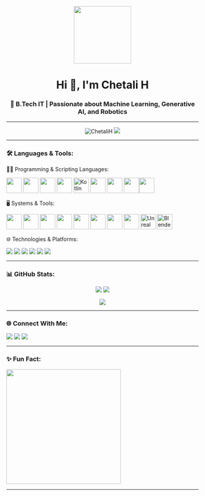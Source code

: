 <!-- Header Section -->
<p align="center">
  <img src="https://your-avatar-url" width="150" height="150" style="border-radius: 50;" />
</p>

<h1 align="center">Hi 👋, I'm Chetali H</h1>
<h3 align="center">🚀 B.Tech IT | Passionate about Machine Learning, Generative AI, and Robotics</h3>


---

<!-- Badges and Stats -->
<p align="center">
  <img src="https://komarev.com/ghpvc/?username=ChetaliH&label=Profile+Views&color=0e75b6&style=flat" alt="ChetaliH" />
  <img src="https://img.shields.io/github/followers/ChetaliH?label=Follow&style=social" />
</p>

---

<!-- Skills Section -->
### 🛠️ Languages & Tools:
👨‍💻 Programming & Scripting Languages:
<p> <img src="https://cdn.jsdelivr.net/gh/devicons/devicon/icons/c/c-original.svg" width="40"/> <img src="https://cdn.jsdelivr.net/gh/devicons/devicon/icons/cplusplus/cplusplus-original.svg" width="40"/> <img src="https://cdn.jsdelivr.net/gh/devicons/devicon/icons/python/python-original.svg" width="40"/> <img src="https://cdn.jsdelivr.net/gh/devicons/devicon/icons/csharp/csharp-original.svg" width="40"/> <img src="https://cdn.jsdelivr.net/gh/devicons/devicon/icons/kotlin/kotlin-original.svg" width="40" alt="Kotlin Logo"/> <img src="https://cdn.jsdelivr.net/gh/devicons/devicon/icons/javascript/javascript-original.svg" width="40"/> <img src="https://cdn.jsdelivr.net/gh/devicons/devicon/icons/typescript/typescript-original.svg" width="40"/> <img src="https://cdn.jsdelivr.net/gh/devicons/devicon/icons/java/java-original.svg" width="40"/><img src="https://cdn.jsdelivr.net/gh/devicons/devicon/icons/bash/bash-original.svg" width="40"/> </p>
🖥️ Systems & Tools:
<p> <img src="https://cdn.jsdelivr.net/gh/devicons/devicon/icons/linux/linux-original.svg" width="40"/> <img src="https://cdn.jsdelivr.net/gh/devicons/devicon/icons/git/git-original.svg" width="40"/> <img src="https://cdn.jsdelivr.net/gh/devicons/devicon/icons/docker/docker-original.svg" width="40"/> <img src="https://cdn.jsdelivr.net/gh/devicons/devicon/icons/kubernetes/kubernetes-plain.svg" width="40"/> <img src="https://cdn.jsdelivr.net/gh/devicons/devicon/icons/nodejs/nodejs-original.svg" width="40"/> <img src="https://cdn.jsdelivr.net/gh/devicons/devicon/icons/express/express-original.svg" width="40"/> <img src="https://cdn.jsdelivr.net/gh/devicons/devicon/icons/firebase/firebase-plain.svg" width="40"/> <img src="https://cdn.jsdelivr.net/gh/devicons/devicon/icons/tensorflow/tensorflow-original.svg" width="40"/> <img src="https://cdn.jsdelivr.net/gh/devicons/devicon/icons/unrealengine/unrealengine-original.svg" width="40" alt="Unreal Engine Logo"/>
<img src="https://cdn.jsdelivr.net/gh/devicons/devicon/icons/blender/blender-original.svg" width="40" alt="Blender Logo"/>
</p>
🌐 Technologies & Platforms:
<p> <img src="https://img.shields.io/badge/REST-API-blue?style=flat&logo=api" /> <img src="https://img.shields.io/badge/Streamlit-white?style=flat&logo=streamlit" /> <img src="https://img.shields.io/badge/Vercel-000?style=flat&logo=vercel" /> <img src="https://img.shields.io/badge/FAISS-VectorDB-purple?style=flat" /> <img src="https://img.shields.io/badge/Pinecone-VectorDB-green?style=flat" /> <img src="https://img.shields.io/badge/MediaPipe-RealTime-orange?style=flat" /> </p>

---

<!-- GitHub Statistics -->
### 📊 GitHub Stats:
<p align="center">
  <img src="https://github-readme-stats.vercel.app/api?username=ChetaliH&show_icons=true&theme=tokyonight" />
  <img src="https://github-readme-streak-stats.herokuapp.com/?user=ChetaliH&theme=tokyonight" />
</p>

<p align="center">
  <img src="https://github-readme-stats.vercel.app/api/top-langs/?username=ChetaliH&layout=compact&theme=tokyonight" />
</p>

---

<!-- Social Links -->
### 🌐 Connect With Me:
<p align="left">
  <a href="https://linkedin.com/in/chetali" target="blank"><img src="https://img.shields.io/badge/LinkedIn-blue?logo=linkedin&logoColor=white" /></a>
  <a href="https://twitter.com/chetali" target="blank"><img src="https://img.shields.io/badge/Twitter-blue?logo=twitter&logoColor=white" /></a>
  <a href="https://discord.com/users/yourid" target="blank"><img src="https://img.shields.io/badge/Discord-%237289DA.svg?style=flat&logo=discord&logoColor=white" /></a>
</p>

---

<!-- Fun Animation / GIF -->
### ✨ Fun Fact:
<p><img src="https://media.giphy.com/media/13HgwGsXF0aiGY/giphy.gif" width="300"></p>

---

